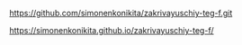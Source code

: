 https://github.com/simonenkonikita/zakrivayuschiy-teg-f.git

https://simonenkonikita.github.io/zakrivayuschiy-teg-f/
